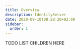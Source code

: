 ```yaml
---
title: Overview
description: IdentityServer
date: 2020-09-10T08:20:20+02:00
sidebar:
  order: 1
---
```




TODO LIST CHILDREN HERE